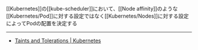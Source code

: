 [[Kubernetes]]の[[kube-scheduler]]において、[[Node affinity]]のような[[Kubernetes/Pod]]に対する設定ではなく[[Kubernetes/Nodes]]に対する設定によってPodの配置を決定する

---

- [Taints and Tolerations | Kubernetes](https://kubernetes.io/docs/concepts/scheduling-eviction/taint-and-toleration/)